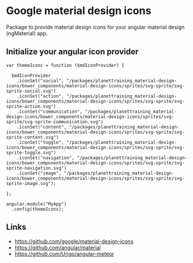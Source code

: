 # Google material design icons
Package to provide material design icons for your angular material design (ngMaterial) app.

## Initialize your angular icon provider
```
var themeIcons = function ($mdIconProvider) {

  $mdIconProvider
    .iconSet("social", "/packages/planettraining_material-design-icons/bower_components/material-design-icons/sprites/svg-sprite/svg-sprite-social.svg")
    .iconSet("action", "/packages/planettraining_material-design-icons/bower_components/material-design-icons/sprites/svg-sprite/svg-sprite-action.svg")
    .iconSet("communication", "/packages/planettraining_material-design-icons/bower_components/material-design-icons/sprites/svg-sprite/svg-sprite-communication.svg")
    .iconSet("content", "/packages/planettraining_material-design-icons/bower_components/material-design-icons/sprites/svg-sprite/svg-sprite-content.svg")
    .iconSet("toggle", "/packages/planettraining_material-design-icons/bower_components/material-design-icons/sprites/svg-sprite/svg-sprite-toggle.svg")
    .iconSet("navigation", "/packages/planettraining_material-design-icons/bower_components/material-design-icons/sprites/svg-sprite/svg-sprite-navigation.svg")
    .iconSet("image", "/packages/planettraining_material-design-icons/bower_components/material-design-icons/sprites/svg-sprite/svg-sprite-image.svg");

};

angular.module("MyApp")
  .config(themeIcons);
```

## Links
* https://github.com/google/material-design-icons
* https://github.com/angular/material
* https://github.com/Urigo/angular-meteor
